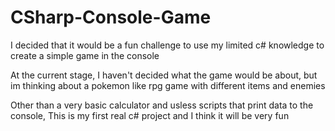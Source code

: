 # CSharp-Console-Game

I decided that it would be a fun challenge to use my limited c# knowledge to create a simple game in the console

At the current stage, I haven't decided what the game would be about, but im thinking about a pokemon like rpg game with different items and enemies

Other than a very basic calculator and usless scripts that print data to the console, This is my first real c# project and I think it will be very fun
